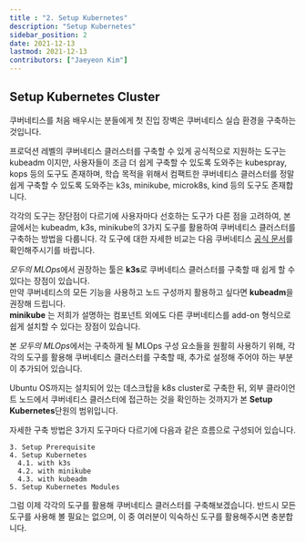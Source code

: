 ```yaml
---
title : "2. Setup Kubernetes"
description: "Setup Kubernetes"
sidebar_position: 2
date: 2021-12-13
lastmod: 2021-12-13
contributors: ["Jaeyeon Kim"]
---
```


## Setup Kubernetes Cluster

쿠버네티스를 처음 배우시는 분들에게 첫 진입 장벽은 쿠버네티스 실습 환경을 구축하는 것입니다.

프로덕션 레벨의 쿠버네티스 클러스터를 구축할 수 있게 공식적으로 지원하는 도구는 kubeadm 이지만, 사용자들이 조금 더 쉽게 구축할 수 있도록 도와주는 kubespray, kops 등의 도구도 존재하며, 학습 목적을 위해서 컴팩트한 쿠버네티스 클러스터를 정말 쉽게 구축할 수 있도록 도와주는 k3s, minikube, microk8s, kind 등의 도구도 존재합니다.

각각의 도구는 장단점이 다르기에 사용자마다 선호하는 도구가 다른 점을 고려하여, 본 글에서는 kubeadm, k3s, minikube의 3가지 도구를 활용하여 쿠버네티스 클러스터를 구축하는 방법을 다룹니다.
각 도구에 대한 자세한 비교는 다음 쿠버네티스 [공식 문서](https://kubernetes.io/ko/docs/tasks/tools/)를 확인해주시기를 바랍니다.

*모두의 MLOps*에서 권장하는 툴은 **k3s**로 쿠버네티스 클러스터를 구축할 때 쉽게 할 수 있다는 장점이 있습니다.  
만약 쿠버네티스의 모든 기능을 사용하고 노드 구성까지 활용하고 싶다면 **kubeadm**을 권장해 드립니다.  
**minikube** 는 저희가 설명하는 컴포넌트 외에도 다른 쿠버네티스를 add-on 형식으로 쉽게 설치할 수 있다는 장점이 있습니다.

본 *모두의 MLOps*에서는 구축하게 될 MLOps 구성 요소들을 원활히 사용하기 위해, 각각의 도구를 활용해 쿠버네티스 클러스터를 구축할 때, 추가로 설정해 주어야 하는 부분이 추가되어 있습니다.

Ubuntu OS까지는 설치되어 있는 데스크탑을 k8s cluster로 구축한 뒤, 외부 클라이언트 노드에서 쿠버네티스 클러스터에 접근하는 것을 확인하는 것까지가 본 **Setup Kubernetes**단원의 범위입니다.

자세한 구축 방법은 3가지 도구마다 다르기에 다음과 같은 흐름으로 구성되어 있습니다.

```text
3. Setup Prerequisite
4. Setup Kubernetes
  4.1. with k3s
  4.2. with minikube
  4.3. with kubeadm
5. Setup Kubernetes Modules
```

그럼 이제 각각의 도구를 활용해 쿠버네티스 클러스터를 구축해보겠습니다. 반드시 모든 도구를 사용해 볼 필요는 없으며, 이 중 여러분이 익숙하신 도구를 활용해주시면 충분합니다.
